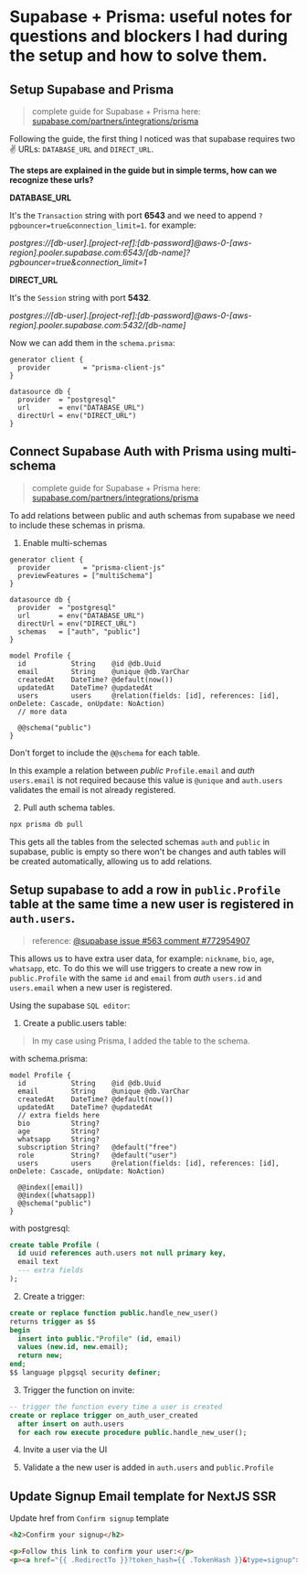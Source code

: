 # Supabase + Prisma: useful notes for questions and blockers I had during the setup and how to solve them.

## Setup Supabase and Prisma

> complete guide for Supabase + Prisma here:
> [supabase.com/partners/integrations/prisma](https://supabase.com/partners/integrations/prisma)

Following the guide, the first thing I noticed was that supabase requires two ✌️ URLs: `DATABASE_URL` and `DIRECT_URL`.

**The steps are explained in the guide but in simple terms, how can we recognize these urls?**

**DATABASE_URL**

It's the `Transaction` string with port **6543** and we need to append `?pgbouncer=true&connection_limit=1`. for example:

_postgres://[db-user].[project-ref]:[db-password]@aws-0-[aws-region].pooler.supabase.com:6543/[db-name]?pgbouncer=true&connection_limit=1_

**DIRECT_URL**

It's the `Session` string with port **5432**.

_postgres://[db-user].[project-ref]:[db-password]@aws-0-[aws-region].pooler.supabase.com:5432/[db-name]_

Now we can add them in the `schema.prisma`:

```prisma
generator client {
  provider        = "prisma-client-js"
}

datasource db {
  provider  = "postgresql"
  url       = env("DATABASE_URL")
  directUrl = env("DIRECT_URL")
}
```

## Connect Supabase Auth with Prisma using multi-schema

> complete guide for Supabase + Prisma here:
> [supabase.com/partners/integrations/prisma](https://supabase.com/partners/integrations/prisma)

To add relations between public and auth schemas from supabase we need to include these schemas in prisma.

1. Enable multi-schemas

```prisma
generator client {
  provider        = "prisma-client-js"
  previewFeatures = ["multiSchema"]
}

datasource db {
  provider  = "postgresql"
  url       = env("DATABASE_URL")
  directUrl = env("DIRECT_URL")
  schemas   = ["auth", "public"]
}

model Profile {
  id           String    @id @db.Uuid
  email        String    @unique @db.VarChar
  createdAt    DateTime? @default(now())
  updatedAt    DateTime? @updatedAt
  users        users     @relation(fields: [id], references: [id], onDelete: Cascade, onUpdate: NoAction)
  // more data

  @@schema("public")
}
```

Don't forget to include the `@@schema` for each table.

In this example a relation between _public_ `Profile.email` and _auth_ `users.email` is not required because this value is `@unique` and `auth.users` validates the email is not already registered.

2. Pull auth schema tables.

```bash
npx prisma db pull
```

This gets all the tables from the selected schemas `auth` and `public` in supabase, public is empty so there won't be changes and auth tables will be created automatically, allowing us to add relations.

## Setup supabase to add a row in `public.Profile` table at the same time a new user is registered in `auth.users`.

> reference: [@supabase issue #563 comment #772954907](https://github.com/supabase/supabase/issues/563#issuecomment-772954907)

This allows us to have extra user data, for example: `nickname`, `bio`, `age`, `whatsapp`, etc. To do this we will use triggers to create a new row in `public.Profile` with the same `id` and `email` from _auth_ `users.id` and `users.email` when a new user is registered.

Using the supabase `SQL editor`:

1. Create a public.users table:

> In my case using Prisma, I added the table to the schema.

with schema.prisma:

```prisma
model Profile {
  id           String    @id @db.Uuid
  email        String    @unique @db.VarChar
  createdAt    DateTime? @default(now())
  updatedAt    DateTime? @updatedAt
  // extra fields here
  bio          String?
  age          String?
  whatsapp     String?
  subscription String?   @default("free")
  role         String?   @default("user")
  users        users     @relation(fields: [id], references: [id], onDelete: Cascade, onUpdate: NoAction)

  @@index([email])
  @@index([whatsapp])
  @@schema("public")
}
```

with postgresql:

```sql
create table Profile (
  id uuid references auth.users not null primary key,
  email text
  --- extra fields
);
```

2. Create a trigger:

```sql
create or replace function public.handle_new_user()
returns trigger as $$
begin
  insert into public."Profile" (id, email)
  values (new.id, new.email);
  return new;
end;
$$ language plpgsql security definer;
```

3. Trigger the function on invite:

```sql
-- trigger the function every time a user is created
create or replace trigger on_auth_user_created
  after insert on auth.users
  for each row execute procedure public.handle_new_user();
```

4. Invite a user via the UI

5. Validate a the new user is added in `auth.users` and `public.Profile`

## Update Signup Email template for NextJS SSR

Update href from `Confirm signup` template

```html
<h2>Confirm your signup</h2>

<p>Follow this link to confirm your user:</p>
<p><a href="{{ .RedirectTo }}?token_hash={{ .TokenHash }}&type=signup">Confirmar email</a></p>
```
